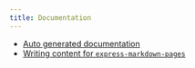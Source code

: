 ```yaml
---
title: Documentation
---
```


-   [Auto generated documentation](jsdoc.md)
-   [Writing content for `express-markdown-pages`](writing-content.md)
